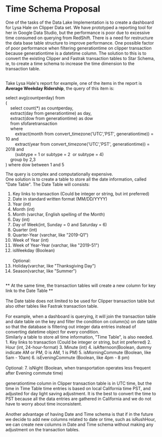 # Time Schema Proposal

One of the tasks of the Data Lake Implementation is to create a dashboard for Lysa Hale on Clipper Data set. We have prototyped a reporting tool for her in Google Data Studio, but the performance is poor due to excessive time consumed on querying from RedShift. There is a need for restructure the data base table structure to improve performance. One possible factor of poor performance when filtering generationtime on clipper transaction because generationtime is a datetime column. The solution to this is to convert the existing Clipper and Fastrak transaction tables to Star Schema, ie, to create a time schema to increase the time dimension to the transaction table.
<br><br>

Take Lysa Hale's report for example, one of the items in the report is <b>Average Weekday Ridership</b>, the query of this item is:<br>

select avg(countperday) from<br>
(<br>
    select count(\*) as countperday,<br>
    extract(day from generationtime) as day,<br>
    extract(dow from generationtime) as dow<br>
    from sfofaretransaction<br>
    where<br>
        extract(month from convert_timezone('UTC','PST', generationtime)) = 10 and<br>
        extract(year from convert_timezone('UTC','PST', generationtime)) = 2018 and<br>
        (subtype = 1 or subtype = 2  or subtype = 4)<br>
    group by 2,3<br>
) where dow between 1 and 5<br>

The query is complex and computationally expensive.<br>
One solution is to create a table to store all the date information, called "Date Table". The Date Table will consists:<br>
1. Key links to transaction (Could be integer or string, but int preferred)
2. Date in standard written format (MM/DD/YYYY)
3. Year (int)
4. Month (int)
5. Month (varchar, English spelling of the Month)
6. Day (int)
7. Day of Week(int, Sunday = 0 and Saturday = 6)
8. Quarter (int)
9. Quarter-Year (varchar, like "2019-Q1")
10. Week of Year (int)
11. Week of Year-Year (varchar, like "2019-51")
12. isWeekday (Boolean)<br><br>
Optional:
13. Holiday(varchar, like "Thanksgiving Day")
14. Season(varchar, like "Summer")
<br>
** At the same time, the transaction tables will create a new column for key link to the Date Table **
<br><br>
The Date table does not limited to be used for Clipper transaction table but also other tables like Fastrak transaction table. 
<br><br>
For example, when a dashboard is querying, it will join the transaction table and date table on the key and filter the condition on column(s) on date table so that the database is filtering out integer data entries instead of converting datetime object for every condition. 
<br>
Similarly a table to store all time information, "Time Table", is also needed. <br>
1. Key links to transaction (Could be integer or string, but int preferred)
2. Hour (int, 24-hour-format)
3. Minute (int)
4. isAfternoon(Boolean, dummy indicate AM or PM, 0 is AM, 1 is PM)
5. isMorningCommute (Boolean, like 5am - 10am)
6. isEveningCommute (Boolean, like 4pm - 8 pm)<br><br>
Optional:
7. isNight (Boolean, when transportation operates less frequent after Evening commute time)<br><br>
generationtime column in Clipper transaction table is in UTC time, but the time in Time Table time entries is based on local California time PST, and adjusted for day light saving adjustment. It is the best to convert the time to PST because all the data entries are gathered in California and we do not have to worry about time inconsistent.
<br><br>
Another advantage of having Date and Time schema is that if in the future we decide to add new columns related to date or time, such as isRushHour, we can create new columns in Date and Time schema without making any adjustment on the transaction tables.